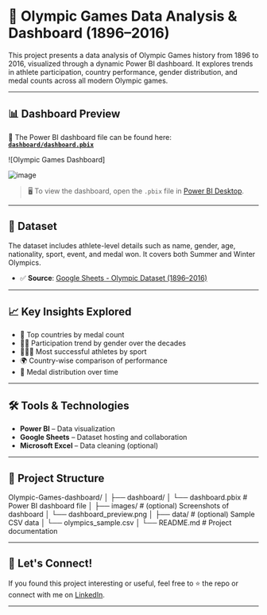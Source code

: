# 🏅 Olympic Games Data Analysis & Dashboard (1896–2016)

This project presents a data analysis of Olympic Games history from 1896 to 2016, visualized through a dynamic Power BI dashboard. It explores trends in athlete participation, country performance, gender distribution, and medal counts across all modern Olympic games.

---

## 📊 Dashboard Preview

📁 The Power BI dashboard file can be found here:  
**[`dashboard/dashboard.pbix`](dashboard/dashboard.pbix)**

![Olympic Games Dashboard]

![image](https://github.com/user-attachments/assets/6de262d4-04ad-47b1-a233-62e5e2805d78)



> 🖥️ To view the dashboard, open the `.pbix` file in [Power BI Desktop](https://powerbi.microsoft.com/en-us/downloads/).

---

## 📂 Dataset

The dataset includes athlete-level details such as name, gender, age, nationality, sport, event, and medal won. It covers both Summer and Winter Olympics.

- ✅ **Source**: [Google Sheets - Olympic Dataset (1896–2016)](https://docs.google.com/spreadsheets/d/1f1zP1p0urmonX-A6R4DD5FXXn_dkx16ZvPLFqt5MDfU/edit?usp=sharing)

---

## 📈 Key Insights Explored

- 🥇 Top countries by medal count
- 🏃‍♂️ Participation trend by gender over the decades
- 🧑‍🤝‍🧑 Most successful athletes by sport
- 🌍 Country-wise comparison of performance
- 📆 Medal distribution over time

---

## 🛠️ Tools & Technologies

- **Power BI** – Data visualization
- **Google Sheets** – Dataset hosting and collaboration
- **Microsoft Excel** – Data cleaning (optional)

---

## 📌 Project Structure

Olympic-Games-dashboard/
│
├── dashboard/
│ └── dashboard.pbix # Power BI dashboard file
│
├── images/ # (optional) Screenshots of dashboard
│ └── dashboard_preview.png
│
├── data/ # (optional) Sample CSV data
│ └── olympics_sample.csv
│
└── README.md # Project documentation

---

## 🤝 Let's Connect!

If you found this project interesting or useful, feel free to ⭐ the repo or connect with me on [LinkedIn](https://www.linkedin.com/in/your-linkedin-profile/).

---

